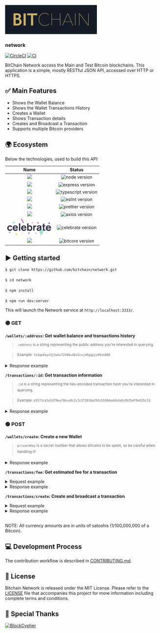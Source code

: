 <img alt="Logo" src=".github/assets/bitchain_logo.png" width="300px">

### network

[![CircleCI](https://circleci.com/gh/bitchain/network.svg?style=svg)](https://circleci.com/gh/bitchain/network)
[![CI](https://github.com/bitchain/network/actions/workflows/main.yml/badge.svg)]()

BitChain Network access the Main and Test Bitcoin blockchains. This application is a simple, mostly RESTful JSON API, accessed over HTTP or HTTPS.

## ✅ Main Features
- Shows the Wallet Balance
- Shows the Wallet Transactions History
- Creates a Wallet
- Shows Transaction details
- Creates and Broadcast a Transaction
- Supports multiple Bitcoin providers

## 🌍 Ecosystem

Below the technologies, used to build this API:

|                      Name                                   |                         Status                          |
|:-----------------------------------------------------------:|:-------------------------------------------------------:|
|<img height="60" src="https://cdn.worldvectorlogo.com/logos/nodejs-1.svg"> | <img alt="node version" src="https://img.shields.io/badge/nodejs-v14.15-blue"> |
|<img height="35" src="https://cdn.worldvectorlogo.com/logos/express-109.svg"> | <img alt="express version" src="https://img.shields.io/badge/express-v4.17-blue">|
|<img height="60" src="https://cdn.worldvectorlogo.com/logos/typescript.svg"> | <img alt="typescript version" src="https://img.shields.io/badge/typescript-v4.1-blue"> |
|<img height="60" src="https://cdn.worldvectorlogo.com/logos/eslint-1.svg"> | <img alt="eslint version" src="https://img.shields.io/badge/eslint-v7.17-blue"> |
|<img height="60" src="https://cdn.worldvectorlogo.com/logos/prettier-2.svg"> | <img alt="prettier version" src="https://img.shields.io/badge/prettier-v2.2-blue"> |
|<img height="21" src="https://axios-http.com/assets/logo.svg"> | <img alt="axios version" src="https://img.shields.io/badge/axios-v0.21-blue">|
|<img height="55" src="https://raw.githubusercontent.com/arb/celebrate/master/images/logo.svg"> | <img alt="celebrate version" src="https://img.shields.io/badge/celebrate-v13.0-blue">|
|<img height="45" src="https://cdn.worldvectorlogo.com/logos/bitpay.svg"> | <img alt="bitcore version" src="https://img.shields.io/badge/bitcore_lib-v8.24-blue"> |



## ▶️ Getting started

```bash
$ git clone https://github.com/bitchain/network.git

$ cd network

$ npm install

$ npm run dev:server
```

This will launch the Network service at `http://localhost:3333/`.

### 🟣 GET

**`/wallets/:address`: Get wallet balance and transactions history**

> <sup>`:address` is a string representing the public address you're interested in querying.</sup>

> <sup>Example: `tb1qe8ayn3j3adu72496v48v5cvj40gqpjz09uh800` </sup>

<details>
<summary>Response example</summary>
<br>

```json
{
  "address": "tb1qe8ayn3j3adu72496v48v5cvj40gqpjz09uh800",
  "balance": 1030000,
  "confirmedBalance": 1030000,
  "unconfirmedBalance": 0,
  "transactionsReference": [
    {
      "transactionId": "d8db85b8aa834bab65c59eac0159ad166c3b89e09a06520412c9821e71222f52",
      "confirmations": 10,
      "value": 10000,
      "blockHeight": 1938604
    },
    ...
  ]
}
```
</details>


**`/transactions/:id`: Get transaction information**

> <sup>`:id` is a string representing the hex-encoded transaction hash you're interested in querying.</sup>

> <sup>Example: `d3571c42e5379ea70bce0c2c3c571018a293c5598dad4b2e0c0b7b4f0e625c53` </sup>

<details>
<summary>Response example</summary>
<br>

```json
{
  "id": "d3571c42e5379ea70bce0c2c3c571018a293c5598dad4b2e0c0b7b4f0e625c53",
  "fee": 24547,
  "confirmations": 4,
  "date": "2021-03-02T21:02:23.000Z",
  "transactionInput": [
    {
      "address": "tb1q3yyq37lalgq0chareur9yykgtgpqwztt5uezvz",
      "value": 78836818
    },
    ...
  ],
  "transactionOutput": [
    {
      "address": "mhfNudm6YDYnYkegFSjcsppucpAA8TRviD",
      "value": 100000000
    },
    ...
  ]
}
```
</details>



### 🟢 POST

**`/wallets/create`: Create a new Wallet**
> <sup> `privateKey` is a secret number that allows bitcoins to be spent, so be careful when handling it!</sup>

<details>
<summary>Response example</summary>
<br>

```json
{
  "address": "mffzq5WLcJVsokpSjVgPmjPmUCK5K2UoZN",
  "privateKey": "cW33mrcvCY2YzoFegug4xfQ8U4yNEAeLRUs2z78ZwCwb4w1Fn35K"
}
```
</details>


**`/transactions/fee`: Get estimated fee for a transaction**

<details>
<summary>Request example</summary>
<br>

```json
{
  "addressFrom": "muwAf337HUDpuajeA2yERod4bPZyWpcqbd",
  "addressTo": "mjDaJzEDCjiS86jJWmpn38nGe2A9N7EStd",
  "value": 10000
}
```
</details>

<details>
<summary>Response example</summary>
<br>

```json
{
  "transactionEstimatedFee": 15200
}
```
</details>


**`/transactions/create`: Create and broadcast a transaction**

<details>
<summary>Request example</summary>
<br>

```json
{
  "privateKey": "cW33mrcvCY2YzoFegug4xfQ8U4yNEAeLRUs2z78ZwCwb4w1Fn35K",
  "addressTo": "muwAf337HUDpuajeA2yERod4bPZyWpcqbd",
  "value": 1000
}
```
</details>

<details>
<summary>Response example</summary>
<br>

```json
{
  "id": "9b04e5034e547e0e47291488a2986e5120b0dd38e01541f7ee71136d2a676877",
  "fee": 13700,
  "transactionInput": [
    {
      "address": "mjDaJzEDCjiS86jJWmpn38nGe2A9N7EStd",
      "value": 41700
    }
  ],
  "transactionOutput": [
    {
      "address": "muwAf337HUDpuajeA2yERod4bPZyWpcqbd",
      "value": 1000
    },
    ...
  ]
}
```
</details>

</br>

NOTE: All currency amounts are in units of satoshis (1/100,000,000 of a Bitcoin).


## 💻 Development Process

The contribution workflow is described in [CONTRIBUTING.md](CONTRIBUTING.md).

## 📝 License

Bitchain Network is released under the MIT License. Please refer to the [LICENSE](LICENSE) file that accompanies this project for more information including complete terms and conditions.

## 💜 Special Thanks

<a href="https://github.com/blockcypher">
  <img src="https://live.blockcypher.com/static/img/logo.svg" alt="BlockCypher" height="40">
</a>
